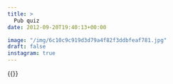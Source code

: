 ```yaml
---
title: >
  Pub quiz
date: 2012-09-20T19:40:13+00:00

image: "/img/6c10c9c919d3d79a4f82f3ddbfeaf781.jpg"
draft: false
instagram: true
---
```


{{<photo src="/img/6c10c9c919d3d79a4f82f3ddbfeaf781.jpg">}}
